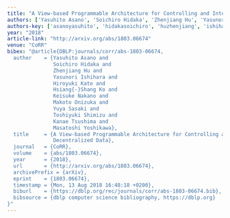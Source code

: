 ```yaml
---
title: "A View-based Programmable Architecture for Controlling and Integrating Decentralized Data"
authors: ['Yasuhito Asano', 'Soichiro Hidaka', 'Zhenjiang Hu', 'Yasunori Ishihara', 'Hiroyuki Kato', 'Hsiang-Shang Ko', 'Keisuke Nakano', 'Makoto Onizuka', 'Yuya Sasaki 0001', 'Toshiyuki Shimizu', 'Kanae Tsushima', 'Masatoshi Yoshikawa']
authors-key: ['asanoyasuhito', 'hidakasoichiro', 'huzhenjiang', 'ishiharayasunori', 'katohiroyuki', 'kohsiangshang', 'nakanokeisuke', 'onizukamakoto', 'sasakiyuya', 'shimizutoshiyuki', 'tsushimakanae', 'yoshikawamasatoshi']
year: "2018"
article-link: "http://arxiv.org/abs/1803.06674"
venue: "CoRR"
bibex: "@article{DBLP:journals/corr/abs-1803-06674,
  author    = {Yasuhito Asano and
               Soichiro Hidaka and
               Zhenjiang Hu and
               Yasunori Ishihara and
               Hiroyuki Kato and
               Hsiang{-}Shang Ko and
               Keisuke Nakano and
               Makoto Onizuka and
               Yuya Sasaki and
               Toshiyuki Shimizu and
               Kanae Tsushima and
               Masatoshi Yoshikawa},
  title     = {A View-based Programmable Architecture for Controlling and Integrating
               Decentralized Data},
  journal   = {CoRR},
  volume    = {abs/1803.06674},
  year      = {2018},
  url       = {http://arxiv.org/abs/1803.06674},
  archivePrefix = {arXiv},
  eprint    = {1803.06674},
  timestamp = {Mon, 13 Aug 2018 16:48:18 +0200},
  biburl    = {https://dblp.org/rec/journals/corr/abs-1803-06674.bib},
  bibsource = {dblp computer science bibliography, https://dblp.org}
}"
---
```

